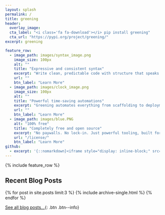 ```yaml
---
layout: splash
permalink: /
title: greening
header:
  overlay_image:
  cta_label: "<i class='fa fa-download'></i> pip install greening"
  cta_url: "https://pypi.org/project/greening/"
excerpt: greening

feature_row:
  - image_path: images/syntax_image.png
    image_size: 100px
    alt: ""
    title: "Expressive and consistent syntax"
    excerpt: "Write clean, predictable code with structure that speaks for itself."
    url: ""
    btn_label: "Learn More"
  - image_path: images/clock_image.png
    image_size: 100px
    alt: ""
    title: "Powerful time-saving automations"
    excerpt: "Greening automates everything from scaffolding to deployment so you can focus on building."
    url: ""
    btn_label: "Learn More"
  - image_path: images/blue.PNG
    alt: "100% free"
    title: "Completely free and open source"
    excerpt: "No paywalls. No lock-in. Just powerful tooling, built for everyone."
    url: "/license/"
    btn_label: "Learn More"
github:
  - excerpt: '{::nomarkdown}<iframe style="display: inline-block;" src="https://ghbtns.com/github-btn.html?user=mmistakes&repo=minimal-mistakes&type=star&count=true&size=large" frameborder="0" scrolling="0" width="160px" height="30px"></iframe> <iframe style="display: inline-block;" src="https://ghbtns.com/github-btn.html?user=mmistakes&repo=minimal-mistakes&type=fork&count=true&size=large" frameborder="0" scrolling="0" width="158px" height="30px"></iframe>{:/nomarkdown}'
---
```


{% include feature_row %}

<h2> Recent Blog Posts </h2>

{% for post in site.posts limit:3 %}
  {% include archive-single.html %}
{% endfor %}

[See all blog posts...]({{site.url}}{{site.baseurl}}/blog/){: .btn .btn--info}